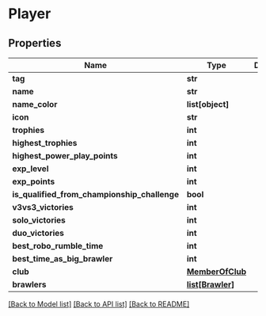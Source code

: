 # Player

## Properties
Name | Type | Description | Notes
------------ | ------------- | ------------- | -------------
**tag** | **str** |  | [optional] 
**name** | **str** |  | [optional] 
**name_color** | **list[object]** |  | [optional] 
**icon** | **str** |  | [optional] 
**trophies** | **int** |  | [optional] 
**highest_trophies** | **int** |  | [optional] 
**highest_power_play_points** | **int** |  | [optional] 
**exp_level** | **int** |  | [optional] 
**exp_points** | **int** |  | [optional] 
**is_qualified_from_championship_challenge** | **bool** |  | [optional] 
**v3vs3_victories** | **int** |  | [optional] 
**solo_victories** | **int** |  | [optional] 
**duo_victories** | **int** |  | [optional] 
**best_robo_rumble_time** | **int** |  | [optional] 
**best_time_as_big_brawler** | **int** |  | [optional] 
**club** | [**MemberOfClub**](MemberOfClub.md) |  | [optional] 
**brawlers** | [**list[Brawler]**](Brawler.md) |  | [optional] 

[[Back to Model list]](../README.md#documentation-for-models) [[Back to API list]](../README.md#documentation-for-api-endpoints) [[Back to README]](../README.md)


